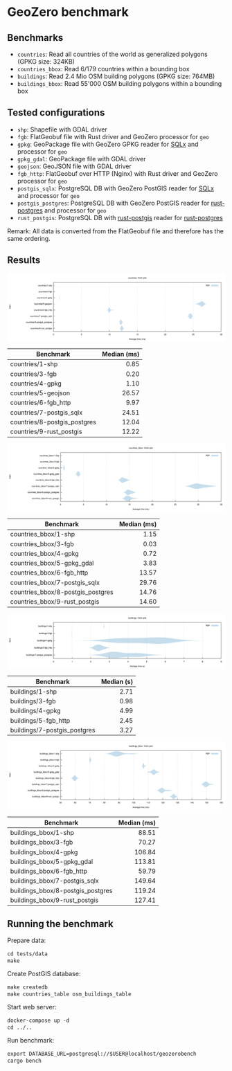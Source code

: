 # GeoZero benchmark

## Benchmarks

* `countries`: Read all countries of the world as generalized polygons (GPKG size: 324KB)
* `countries_bbox`: Read 6/179 countries within a bounding box
* `buildings`: Read 2.4 Mio OSM building polygons (GPKG size: 764MB)
* `buildings_bbox`: Read 55'000 OSM building polygons within a bounding box

## Tested configurations


*  `shp`: Shapefile with GDAL driver
*  `fgb`: FlatGeobuf file with Rust driver and GeoZero processor for `geo`
*  `gpkg`: GeoPackage file with GeoZero GPKG reader for [SQLx](https://github.com/launchbadge/sqlx) and processor for `geo`
*  `gpkg_gdal`: GeoPackage file with GDAL driver
*  `geojson`: GeoJSON file with GDAL driver
*  `fgb_http`: FlatGeobuf over HTTP (Nginx) with Rust driver and GeoZero processor for `geo`
*  `postgis_sqlx`: PostgreSQL DB with GeoZero PostGIS reader for [SQLx](https://github.com/launchbadge/sqlx) and processor for `geo`
*  `postgis_postgres`: PostgreSQL DB with GeoZero PostGIS reader for [rust-postgres](https://github.com/sfackler/rust-postgres) and processor for `geo`
*  `rust_postgis`: PostgreSQL DB with [rust-postgis](https://github.com/andelf/rust-postgis) reader for [rust-postgres](https://github.com/sfackler/rust-postgres)

Remark: All data is converted from the FlatGeobuf file and therefore has the same ordering.

## Results

![countries](./results/200618/countries/violin.svg)

| Benchmark | Median (ms) |
| --------- | ----------: |
| countries/1-shp | 0.85 |
| countries/3-fgb | 0.20 |
| countries/4-gpkg | 1.10 |
| countries/5-geojson | 26.57 |
| countries/6-fgb_http | 9.97 |
| countries/7-postgis_sqlx | 24.51 |
| countries/8-postgis_postgres | 12.04 |
| countries/9-rust_postgis | 12.22 |

![countries_bbox](./results/200618/countries_bbox/violin.svg)

| Benchmark | Median (ms) |
| --------- | ----------: |
| countries_bbox/1-shp | 1.15 |
| countries_bbox/3-fgb | 0.03 |
| countries_bbox/4-gpkg | 0.72 |
| countries_bbox/5-gpkg_gdal | 3.83 |
| countries_bbox/6-fgb_http | 13.57 |
| countries_bbox/7-postgis_sqlx | 29.76 |
| countries_bbox/8-postgis_postgres | 14.76 |
| countries_bbox/9-rust_postgis | 14.60 |

![buildings](./results/200618/buildings/violin.svg)

| Benchmark | Median (s) |
| --------- | ---------: |
| buildings/1-shp | 2.71 |
| buildings/3-fgb | 0.98 |
| buildings/4-gpkg | 4.99 |
| buildings/5-fgb_http | 2.45 |
| buildings/7-postgis_postgres | 3.27 |

![buildings_bbox](./results/200618/buildings_bbox/violin.svg)

| Benchmark | Median (ms) |
| --------- | ----------: |
| buildings_bbox/1-shp | 88.51 |
| buildings_bbox/3-fgb | 70.27 |
| buildings_bbox/4-gpkg | 106.84 |
| buildings_bbox/5-gpkg_gdal | 113.81 |
| buildings_bbox/6-fgb_http | 59.79 |
| buildings_bbox/7-postgis_sqlx | 149.64 |
| buildings_bbox/8-postgis_postgres | 119.24 |
| buildings_bbox/9-rust_postgis | 127.41 |

## Running the benchmark

Prepare data:

    cd tests/data
    make

Create PostGIS database:

    make createdb
    make countries_table osm_buildings_table

Start web server:

    docker-compose up -d
    cd ../..

Run benchmark:

    export DATABASE_URL=postgresql://$USER@localhost/geozerobench
    cargo bench
